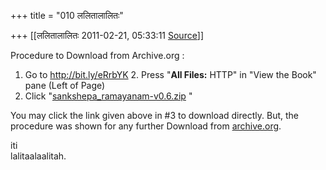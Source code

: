 +++
title = "010 ललितालालितः"

+++
[[ललितालालितः	2011-02-21, 05:33:11 [Source](https://groups.google.com/g/samskrita/c/KwctAiznPtk)]]



Procedure to Download from Archive.org :  

1.  Go to <http://bit.ly/eRrbYK> 2.  Press "**All Files:** HTTP" in "View the Book" pane (Left of Page)
3.  Click
    "[sankshepa_ramayanam-v0.6.zip](http://ia700404.us.archive.org/35/items/sankshepa_ramayanam-v0.6.zip/sankshepa_ramayanam-v0.6.zip)
    "

You may click the link given above in #3 to download directly. But, the procedure was shown for any further Download from [archive.org](http://archive.org).  
  
iti  
lalitaalaalitah.  

